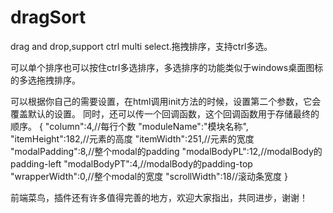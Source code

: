# dragSort
drag and drop,support ctrl multi select.拖拽排序，支持ctrl多选。

可以单个排序也可以按住ctrl多选排序，多选排序的功能类似于windows桌面图标的多选拖拽排序。

可以根据你自己的需要设置，在html调用init方法的时候，设置第二个参数，它会覆盖默认的设置。
同时，还可以传一个回调函数，这个回调函数用于存储最终的顺序。
{
            "column":4,//每行个数
            "moduleName":"模块名称",
            "itemHeight":182,//元素的高度
            "itemWidth":251,//元素的宽度
            "modalPadding":8,//整个modal的padding
            "modalBodyPL":12,//modalBody的padding-left
            "modalBodyPT":4,//modalBody的padding-top
            "wrapperWidth":0,//整个modal的宽度
            "scrollWidth":18//滚动条宽度
        }

前端菜鸟，插件还有许多值得完善的地方，欢迎大家指出，共同进步，谢谢！
